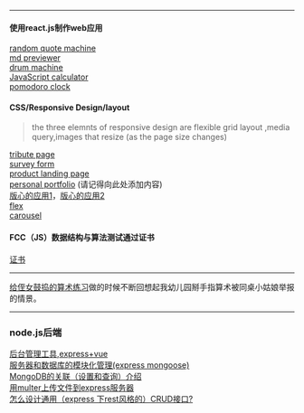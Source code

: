 ***
#### 使用react.js制作web应用
[random quote machine](http://liulaoliu.github.io/fcc_demo/random-quote-machine)<br/>
[ md previewer](https://liulaoliu.github.io/fcc_demo/markdown-previewer)<br/>
[drum machine](https://liulaoliu.github.io/fcc_demo/drum-machine)<br/>
[JavaScript calculator](https://liulaoliu.github.io/fcc_demo/JavaScript-calculator)<br/>
[pomodoro clock](https://liulaoliu.github.io/fcc_demo/pomdoro-clock/)<br/>

#### CSS/Responsive Design/layout
> the three elemnts of responsive design are flexible grid layout ,media query,images that resize (as the page size changes)

[tribute page](https://liulaoliu.github.io/fcc_demo/darth-vader-tribute/)<br/>
[survey form](https://liulaoliu.github.io/fcc_demo/survey-form)<br/>
[product landing page](https://liulaoliu.github.io/fcc_demo/Product-Landing-Page)<br/>
[personal portfolio](https://liulaoliu.github.io/fcc_demo/portfolio) (请记得向此处添加内容)<br/>
[版心的应用1](https://liulaoliu.github.io/layout/jd)，[版心的应用2](https://liulaoliu.github.io/layout/bilibili/)<br>
[flex](https://liulaoliu.github.io/layout/Bilibili_demonstration/responsive%20card/)<br/>
[carousel](https://liulaoliu.github.io/layout/carousel%20component/)<br/>

#### FCC（JS）数据结构与算法测试通过证书
[证书](https://www.freecodecamp.org/certification/fcc24fbe4c8-db95-4ece-8376-f1a7b0ec87ef/javascript-algorithms-and-data-structures)
***
[给侄女鼓捣的算术练习](https://liulaoliu.github.io/fcc_demo/calculation-excercise)做的时候不断回想起我幼儿园掰手指算术被同桌小姑娘举报的情景。
*** 
### node.js后端
[后台管理工具,express+vue](https://github.com/liulaoliu/element-admin)<br/>
[服务器和数据库的模块化管理(express mongoose)](https://github.com/liulaoliu/modularization-of-express-backend)<br/>
[MongoDB的关联（设置和查询）介绍](https://github.com/liulaoliu/MongoDB-reference)<br/>
[用multer上传文件到express服务器](https://github.com/liulaoliu/uploadfiles-multer)<br/>
[怎么设计通用（express 下rest风格的）CRUD接口?](https://zhuanlan.zhihu.com/p/82991242)<br/>
